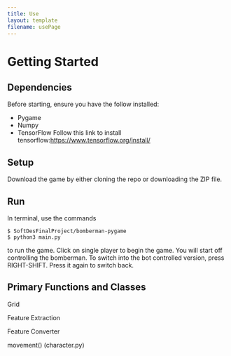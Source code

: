 ```yaml
---
title: Use
layout: template
filename: usePage
---
```

# Getting Started

## Dependencies
Before starting, ensure you have the follow installed:
* Pygame
* Numpy
* TensorFlow
Follow this link to install tensorflow:https://www.tensorflow.org/install/

## Setup
Download the game by either cloning the repo or downloading the ZIP file.

## Run
In terminal, use the commands

```shell
$ SoftDesFinalProject/bomberman-pygame
$ python3 main.py
```

to run the game. Click on single player to begin the game. You will start off controlling the bomberman. To switch into the bot controlled version, press RIGHT-SHIFT. Press it again to switch back.

## Primary Functions and Classes
Grid

Feature Extraction

Feature Converter

movement() (character.py)
